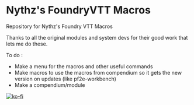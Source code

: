# Nythz's FoundryVTT Macros
Repository for Nythz's Foundry VTT Macros

Thanks to all the original modules and system devs for their good work that lets me do these.

To do :
- Make a menu for the macros and other useful commands
- Make macros to use the macros from compendium so it gets the new version on updates (like pf2e-workbench)
- Make a compendium/module


[![ko-fi](https://ko-fi.com/img/githubbutton_sm.svg)](https://ko-fi.com/H2H3RNO4N)
